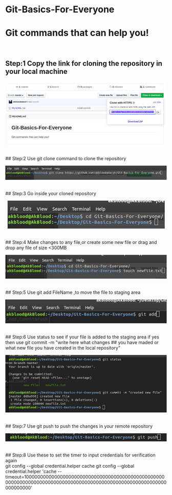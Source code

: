 # Git-Basics-For-Everyone
<h1>Git commands that can help you!</h1> <br/>

## Step:1 Copy the link for cloning the repository in your local machine<br/>
<p align="center">
  <img src="https://github.com/akbloodadarsh/Git-Basics-For-Everyone/blob/master/1.png">
</p><br/>
## Step:2 Use git clone command to clone the repository <br/>
<p align="center">
  <img src="https://github.com/akbloodadarsh/Git-Basics-For-Everyone/blob/master/2.png">
</p><br/>
## Step:3 Go inside your cloned repository<br/>
<p align="center">
  <img src="https://github.com/akbloodadarsh/Git-Basics-For-Everyone/blob/master/3.png">
</p><br/>
## Step:4 Make changes to any file,or create some new file or drag and drop any file of size <300MB <br/>
<p align="center">
  <img src="https://github.com/akbloodadarsh/Git-Basics-For-Everyone/blob/master/4.png">
</p><br/>
## Step:5 Use git add FileName ,to move the file to staging area <br/>
<p align="center">
  <img src="https://github.com/akbloodadarsh/Git-Basics-For-Everyone/blob/master/5.png">
</p><br/>
## Step:6 Use status to see if your file is added to the staging area if yes then use git commit -m "write here what changes ## you have maded or what new file you have created in the local repository" <br/>
<p align="center">
  <img src="https://github.com/akbloodadarsh/Git-Basics-For-Everyone/blob/master/6.png">
</p><br/>
## Step:7 Use git push to push the changes in your remote repository<br/>
<p align="center">
  <img src="https://github.com/akbloodadarsh/Git-Basics-For-Everyone/blob/master/7.png">
</p><br/>
## Step:8 Use these to set the timer to input credentials for verification again<br/>
git config --global credential.helper cache
git config --global credential.helper 'cache --timeout=10000000000000000000000000000000000000000000000000000000000000000000000000000000000000000000000000000000000000000000'
